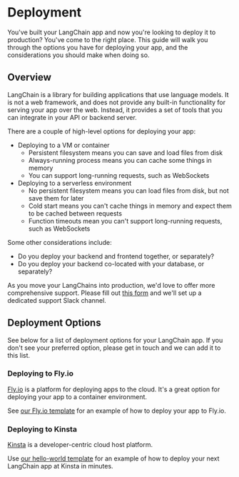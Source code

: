 # Deployment

You've built your LangChain app and now you're looking to deploy it to production? You've come to the right place. This guide will walk you through the options you have for deploying your app, and the considerations you should make when doing so.

## Overview

LangChain is a library for building applications that use language models. It is not a web framework, and does not provide any built-in functionality for serving your app over the web. Instead, it provides a set of tools that you can integrate in your API or backend server.

There are a couple of high-level options for deploying your app:

- Deploying to a VM or container
  - Persistent filesystem means you can save and load files from disk
  - Always-running process means you can cache some things in memory
  - You can support long-running requests, such as WebSockets
- Deploying to a serverless environment
  - No persistent filesystem means you can load files from disk, but not save them for later
  - Cold start means you can't cache things in memory and expect them to be cached between requests
  - Function timeouts mean you can't support long-running requests, such as WebSockets

Some other considerations include:

- Do you deploy your backend and frontend together, or separately?
- Do you deploy your backend co-located with your database, or separately?

As you move your LangChains into production, we'd love to offer more comprehensive support. Please fill out [this form](https://6w1pwbss0py.typeform.com/to/rrbrdTH2) and we'll set up a dedicated support Slack channel.

## Deployment Options

See below for a list of deployment options for your LangChain app. If you don't see your preferred option, please get in touch and we can add it to this list.

### Deploying to Fly.io

[Fly.io](https://fly.io) is a platform for deploying apps to the cloud. It's a great option for deploying your app to a container environment.

See [our Fly.io template](https://github.com/hwchase17/langchain-template-node-fly) for an example of how to deploy your app to Fly.io.

### Deploying to Kinsta

[Kinsta](https://kinsta.com) is a developer-centric cloud host platform.

Use [our hello-world template](https://github.com/kinsta/hello-world-langchainjs) for an example of how to deploy your next LangChain app at Kinsta in minutes.
